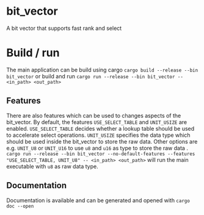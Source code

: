 # bit_vector
A bit vector that supports fast rank and select

# Build / run

The main application can be build using cargo
`cargo build --release --bin bit_vector`
or build and run 
`cargo run --release --bin bit_vector -- <in_path> <out_path>`

## Features
There are also features which can be used to changes aspects of the bit_vector.
By default, the features `USE_SELECT_TABLE` and `UNIT_USIZE` are enabled.
`USE_SELECT_TABLE` decides whether a lookup table should be used to accelerate select operations.
`UNIT_USIZE` specifies the data type which should be used inside the bit_vector to store the raw data.
Other options are e.g. `UNIT_U8` or `UNIT_U16` to use `u8` and `u16` as type to store the raw data .
` cargo run --release --bin bit_vector --no-default-features --features "USE_SELECT_TABLE, UNIT_U8" -- <in_path> <out_path>`
will run the main executable with `u8` as raw data type.

## Documentation
Documentation is available and can be generated and opened with
`cargo doc --open`